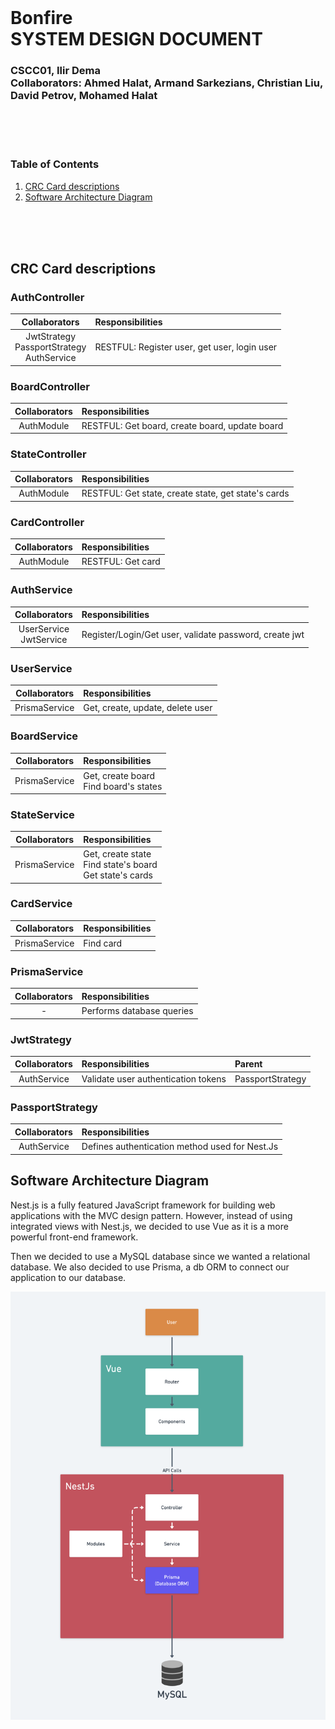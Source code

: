 <br><br><br>
# Bonfire <br> SYSTEM DESIGN DOCUMENT
### CSCC01, Ilir Dema <br> Collaborators: Ahmed Halat, Armand Sarkezians, Christian Liu, <br> David Petrov, Mohamed Halat
<br><br><br>

### Table of Contents
1. [CRC Card descriptions](#crc)
2. [Software Architecture Diagram](#diagram)

<br/><br/><br/>

## <a name="crc"></a>CRC Card descriptions
### AuthController
| Collaborators | Responsibilities |
| :---: | :--- |
| JwtStrategy<br> PassportStrategy <br> AuthService | RESTFUL: Register user, get user, login user |

### BoardController
| Collaborators | Responsibilities |
| :---: | :--- |
| AuthModule | RESTFUL: Get board, create board, update board |

### StateController
| Collaborators | Responsibilities |
| :---: | :--- |
| AuthModule | RESTFUL: Get state, create state, get state's cards |

### CardController
| Collaborators | Responsibilities |
| :---: | :--- |
| AuthModule | RESTFUL: Get card |

### AuthService
| Collaborators | Responsibilities |
| :---: | :--- |
| UserService <br>JwtService | Register/Login/Get user, validate password, create jwt |

### UserService
| Collaborators | Responsibilities |
| :---: | :--- |
| PrismaService | Get, create, update, delete user |

### BoardService
| Collaborators | Responsibilities |
| :---: | :--- |
| PrismaService | Get, create board <br> Find board's states |


### StateService
| Collaborators | Responsibilities |
| :---: | :--- |
| PrismaService | Get, create state <br> Find state's board <br> Get state's cards |


### CardService
| Collaborators | Responsibilities |
| :---: | :--- |
| PrismaService | Find card |

### PrismaService
| Collaborators | Responsibilities |
| :---: | :--- |
| - | Performs database queries |

### JwtStrategy
| Collaborators | Responsibilities | Parent |
| :---: | :--- | :--- |
| AuthService | Validate user authentication tokens | PassportStrategy |

### PassportStrategy
| Collaborators | Responsibilities |
| :---: | :--- |
| AuthService | Defines authentication method used for Nest.Js |

## <a name="diagram"></a>Software Architecture Diagram
  Nest.js is a fully featured JavaScript framework for building web applications with the MVC design pattern. However, instead of using integrated views with Nest.js, we decided to use Vue as it is a more powerful front-end framework.

  Then we decided to use a MySQL database since we wanted a relational database. We also decided to use Prisma, a db ORM to connect our application to our database.

![Software Architecture Diagram](./assets/architecture%20diagram.png)
